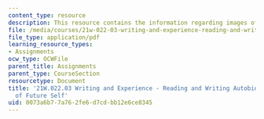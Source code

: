 ```yaml
---
content_type: resource
description: This resource contains the information regarding images of future self.
file: /media/courses/21w-022-03-writing-and-experience-reading-and-writing-autobiography-spring-2014/0073a6b77a762fe6d7cdbb12e6ce8345_MIT21W_022_03S14_FutuSelf.pdf
file_type: application/pdf
learning_resource_types:
- Assignments
ocw_type: OCWFile
parent_title: Assignments
parent_type: CourseSection
resourcetype: Document
title: '21W.022.03 Writing and Experience - Reading and Writing Autobiography: Images
  of Future Self'
uid: 0073a6b7-7a76-2fe6-d7cd-bb12e6ce8345
---
```

